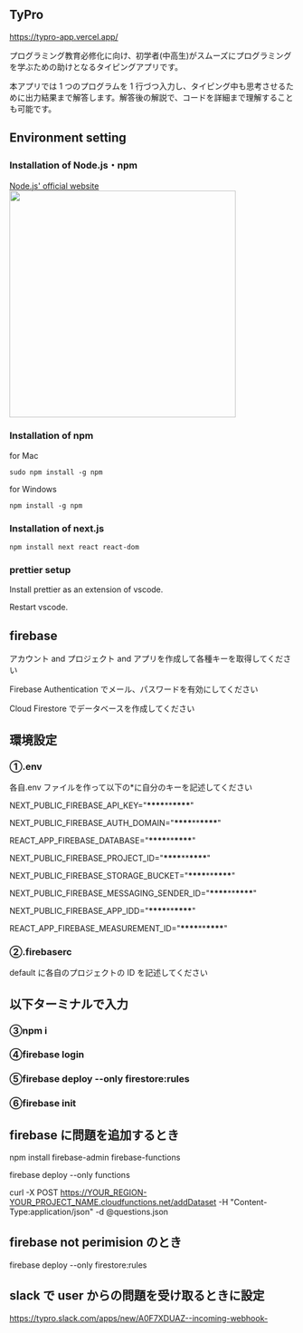 
## TyPro

https://typro-app.vercel.app/

プログラミング教育必修化に向け、初学者(中高生)がスムーズにプログラミングを学ぶための助けとなるタイピングアプリです。

本アプリでは 1 つのプログラムを 1 行づつ入力し、タイピング中も思考させるために出力結果まで解答します。解答後の解説で、コードを詳細まで理解することも可能です。

## Environment setting

### Installation of Node.js・npm

<a href= "https://nodejs.org/ja/">Node.js' official website</a><br>
<img src="image/Nodejsofficial.png" width="400">

<!-- ![Nodejsofficial](https://user-images.githubusercontent.com/58549977/127946461-ee882ee1-5d7a-4033-90e1-89e4df95ce48.png) -->

### Installation of npm

for Mac

```
sudo npm install -g npm
```

for Windows

```
npm install -g npm
```

### Installation of next.js

```
npm install next react react-dom
```

### prettier setup

Install prettier as an extension of vscode.

Restart vscode.

## firebase

アカウント and プロジェクト and アプリを作成して各種キーを取得してください

Firebase Authentication でメール、パスワードを有効にしてください

Cloud Firestore でデータベースを作成してください

## 環境設定

### ①.env

各自.env ファイルを作って以下の\*に自分のキーを記述してください

NEXT_PUBLIC_FIREBASE_API_KEY="**\*\*\*\***\*\***\*\*\*\***"

NEXT_PUBLIC_FIREBASE_AUTH_DOMAIN="**\*\*\*\***\*\***\*\*\*\***"

REACT_APP_FIREBASE_DATABASE="**\*\*\*\***\*\***\*\*\*\***"

NEXT_PUBLIC_FIREBASE_PROJECT_ID="**\*\*\*\***\*\***\*\*\*\***"

NEXT_PUBLIC_FIREBASE_STORAGE_BUCKET="**\*\*\*\***\*\***\*\*\*\***"

NEXT_PUBLIC_FIREBASE_MESSAGING_SENDER_ID="**\*\*\*\***\*\***\*\*\*\***"

NEXT_PUBLIC_FIREBASE_APP_IDD="**\*\*\*\***\*\***\*\*\*\***"

REACT_APP_FIREBASE_MEASUREMENT_ID="**\*\*\*\***\*\***\*\*\*\***"

### ②.firebaserc

default に各自のプロジェクトの ID を記述してください

## 以下ターミナルで入力

### ③npm i

### ④firebase login

### ⑤firebase deploy --only firestore:rules

### ⑥firebase init

## firebase に問題を追加するとき

npm install firebase-admin firebase-functions

firebase deploy --only functions

curl -X POST https://YOUR_REGION-YOUR_PROJECT_NAME.cloudfunctions.net/addDataset -H "Content-Type:application/json" -d @questions.json

## firebase not perimision のとき

firebase deploy --only firestore:rules

## slack で user からの問題を受け取るときに設定

https://typro.slack.com/apps/new/A0F7XDUAZ--incoming-webhook-

